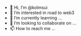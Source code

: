 - 👋 Hi, I’m @kolmsui
- 👀 I’m interested in road to web3
- 🌱 I’m currently learning ...
- 💞️ I’m looking to collaborate on ...
- 📫 How to reach me ...

<!---
kolmsui/kolmsui is a ✨ special ✨ repository because its `README.md` (this file) appears on your GitHub profile.
You can click the Preview link to take a look at your changes.
--->
